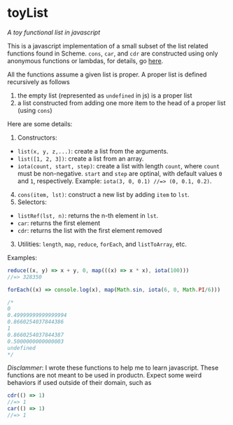 # toyList
*A toy functional list in javascript*

This is a javascript implementation of a small subset of the list related functions found 
in Scheme. `cons`, `car`, and `cdr` are constructed using only anonymous functions or lambdas, for details, go 
[here](http://research.microsoft.com/en-us/um/people/simonpj/papers/slpj-book-1987/).

All the functions assume a given list is proper. A proper list is defined recursively as follows

1. the empty list (represented as `undefined` in js) is a proper list
2. a list constructed from adding one more item to the head of a proper list (using `cons`)

Here are some details:

1. Constructors:
  * `list(x, y, z,...)`: create a list from the arguments.
  * `list([1, 2, 3])`: create a list from an array.
  * `iota(count, start, step)`: create a list with length `count`, 
  where `count` must be non-negative.
   `start` and `step` are optinal, with default values `0` and `1`, respectively. 
   Example: `iota(3, 0, 0.1) //=> (0, 0.1, 0.2)`.
   4. `cons(item, lst)`: construct a new list by adding `item` to `lst`.
2. Selectors:
  * `listRef(lst, n)`: returns the n-th element in `lst`.
  * `car`: returns the first element
  * `cdr`: returns the list with the first element removed
3. Utilities: `length`, `map`, `reduce`, `forEach`, 
   and `listToArray`, etc.

Examples:

```javascript
reduce((x, y) => x + y, 0, map(((x) => x * x), iota(100)))
//=> 328350

forEach((x) => console.log(x), map(Math.sin, iota(6, 0, Math.PI/6)))

/*
0
0.49999999999999994
0.8660254037844386
1
0.8660254037844387
0.5000000000000003
undefined
*/

```

_Disclammer_: I wrote these functions to help me to learn javascript. These functions are not 
meant to be used in productn. Expect some weird behaviors if used outside of their domain, such as

```javascript
cdr(() => 1) 
//=> 1
car(() => 1) 
//=> 1
``` 
